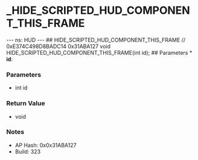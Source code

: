 # _HIDE_SCRIPTED_HUD_COMPONENT_THIS_FRAME

--- ns: HUD --- ## HIDE_SCRIPTED_HUD_COMPONENT_THIS_FRAME  // 0xE374C498D8BADC14 0x31ABA127 void HIDE_SCRIPTED_HUD_COMPONENT_THIS_FRAME(int id);   ## Parameters * **id**:

### Parameters
* int id

### Return Value
* void

### Notes
* AP Hash: 0x0x31ABA127
* Build: 323


